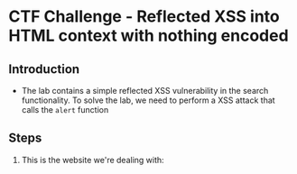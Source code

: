 # CTF Challenge - Reflected XSS into HTML context with nothing encoded
## Introduction
- The lab contains a simple reflected XSS vulnerability in the search functionality. To solve the lab, we need to perform a XSS attack that calls the `alert` function

## Steps
1. This is the website we're dealing with:
![]()
